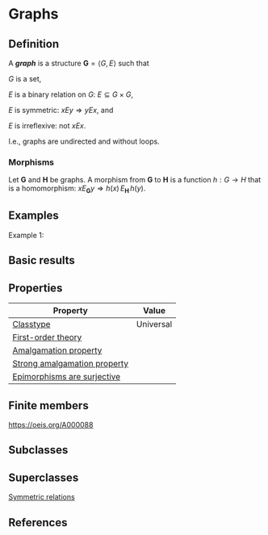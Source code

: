 # Graphs

## Definition
A ***graph*** is a structure $\mathbf{G}=\langle G, E\rangle$ such that 

$G$ is a set, 

$E$ is a binary relation on $G$: $E\subseteq G\times G$, 

$E$ is symmetric:  $xEy\Longrightarrow yEx$, and

$E$ is irreflexive: not $xEx$.

I.e., graphs are undirected and without loops.

### Morphisms
Let $\mathbf{G}$ and $\mathbf{H}$ be graphs. A morphism from $\mathbf{G}$ to $\mathbf{H}$ is a function $h:G\rightarrow H$ that is a homomorphism: 
$xE_ {\mathbf G}y\Longrightarrow h(x)\,E_{\mathbf H}\,h(y)$.

## Examples
Example 1: 

## Basic results


## Properties

|Property|Value|
|---|---|
|[Classtype](classtype.md)                        |Universal|
|[First-order theory](first-order_theory.md)               | |
|[Amalgamation property](amalgamation_property.md)            | |
|[Strong amalgamation property](strong_amalgamation_property.md)     | |
|[Epimorphisms are surjective](epimorphisms_are_surjective.md)      | |

## Finite members

https://oeis.org/A000088


## Subclasses


## Superclasses
  [Symmetric relations](symmetric_relations.md)


## References
